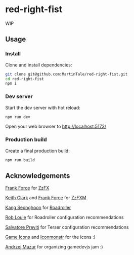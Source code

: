 # red-right-fist

WIP

## Usage

### Install

Clone and install dependencies:

```bash
git clone git@github.com:MartinTale/red-right-fist.git
cd red-right-fist
npm i
```

### Dev server

Start the dev server with hot reload:

```bash
npm run dev
```

Open your web browser to <http://localhost:5173/>

### Production build

Create a final production build:

```bash
npm run build
```

## Acknowledgements

[Frank Force](https://twitter.com/KilledByAPixel) for [ZzFX](https://github.com/KilledByAPixel/ZzFX)

[Keith Clark](https://twitter.com/keithclarkcouk) and [Frank Force](https://twitter.com/KilledByAPixel) for [ZzFXM](https://keithclark.github.io/ZzFXM/)

[Kang Seonghoon](https://mearie.org/) for [Roadroller](https://lifthrasiir.github.io/roadroller/)

[Rob Louie](https://github.com/roblouie) for Roadroller configuration recommendations

[Salvatore Previti](https://github.com/SalvatorePreviti) for Terser configuration recommendations

[Game Icons](https://game-icons.net/) and [Iconmonstr](https://iconmonstr.com/) for the icons :)

[Andrzej Mazur](https://end3r.com/) for organizing gamedevjs jam :)
